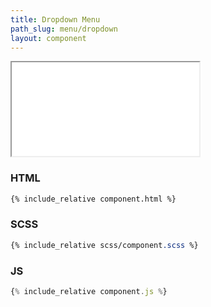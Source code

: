 ```yaml
---
title: Dropdown Menu
path_slug: menu/dropdown
layout: component
---
```


<iframe src="{{ site.baseurl}}/component/{{ page.path_slug }}/example.html"></iframe>

<h3>HTML</h3>

```html
{% include_relative component.html %}
```
<h3>SCSS</h3>

```scss
{% include_relative scss/component.scss %}
```

<h3>JS</h3>

```javascript
{% include_relative component.js %}
```
